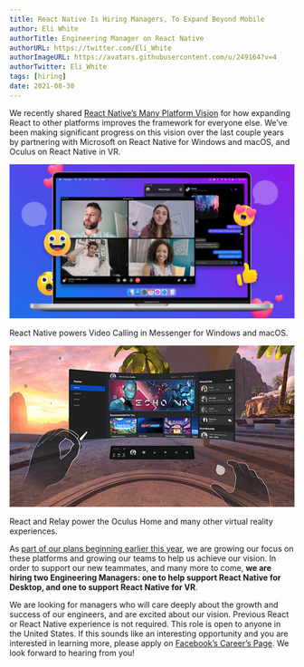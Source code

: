 ```yaml
---
title: React Native Is Hiring Managers, To Expand Beyond Mobile
author: Eli White
authorTitle: Engineering Manager on React Native
authorURL: https://twitter.com/Eli_White
authorImageURL: https://avatars.githubusercontent.com/u/249164?v=4
authorTwitter: Eli_White
tags: [hiring]
date: 2021-08-30
---
```


We recently shared [React Native’s Many Platform Vision](https://reactnative.dev/blog/2021/08/26/many-platform-vision) for how expanding React to other platforms improves the framework for everyone else. We’ve been making significant progress on this vision over the last couple years by partnering with Microsoft on React Native for Windows and macOS, and Oculus on React Native in VR.

![Screenshot of the Messenger app on macOS](./2021-08-26-many-platform-vision/many-platform-vision-messenger-desktop.png)

<div class="text--center text--italic margin-bottom--lg">
React Native powers Video Calling in Messenger for Windows and macOS.
</div>

![Screenshot of Oculus Home in virtual reality](./2021-08-26-many-platform-vision/many-platform-vision-oculus-home.png)

<div class="text--center text--italic margin-bottom--lg">
React and Relay power the Oculus Home and many other virtual reality experiences.
</div>

As [part of our plans beginning earlier this year](https://reactnative.dev/blog/2021/08/19/h2-2021), we are growing our focus on these platforms and growing our teams to help us achieve our vision. In order to support our new teammates, and many more to come, **we are hiring two Engineering Managers: one to help support React Native for Desktop, and one to support React Native for VR**.

We are looking for managers who will care deeply about the growth and success of our engineers, and are excited about our vision. Previous React or React Native experience is not required. This role is open to anyone in the United States. If this sounds like an interesting opportunity and you are interested in learning more, please apply on [Facebook’s Career’s Page](https://www.facebook.com/careers/v2/jobs/438516437547870). We look forward to hearing from you!
